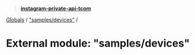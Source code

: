 > **[instagram-private-api-tcom](../README.md)**

[Globals](../README.md) / ["samples/devices"](_samples_devices_.md) /

# External module: "samples/devices"